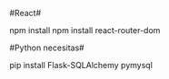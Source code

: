 #React#

npm install
npm install react-router-dom

#Python necesitas#

pip install Flask-SQLAlchemy pymysql
